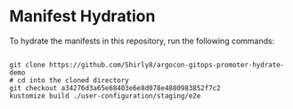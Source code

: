 
# Manifest Hydration

To hydrate the manifests in this repository, run the following commands:

```shell

git clone https://github.com/Shirly8/argocon-gitops-promoter-hydrate-demo
# cd into the cloned directory
git checkout a34276d3a65e68403e6e8d078e4880983852f7c2
kustomize build ./user-configuration/staging/e2e
```